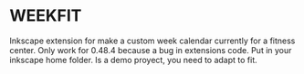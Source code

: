 WEEKFIT
=======
Inkscape extension for make a custom week calendar currently for a fitness center. Only work for 0.48.4 because a bug in extensions code. Put in your inkscape home folder. Is a demo proyect, you need to adapt to fit.

